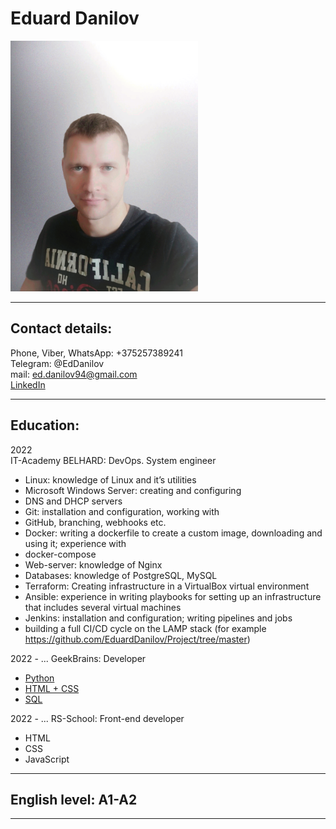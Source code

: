 # Eduard Danilov

<img src = "img/photo.png" width = "300" alt = "photo">

---

## Contact details:<br>
Phone, Viber, WhatsApp: +375257389241<br>
Telegram: @EdDanilov<br>
mail: ed.danilov94@gmail.com<br>
[LinkedIn](https://www.linkedin.com/in/eddanilov) 

---

## Education:

2022<br>
IT-Academy BELHARD: DevOps. System engineer
* Linux: knowledge of Linux and it’s utilities
* Microsoft Windows Server: creating and configuring
* DNS and DHCP servers
* Git: installation and configuration, working with
* GitHub, branching, webhooks etc.
* Docker: writing a dockerfile to create a custom
image, downloading and using it; experience with
* docker-compose
* Web-server: knowledge of Nginx
* Databases: knowledge of PostgreSQL, MySQL
* Terraform: Creating infrastructure in a VirtualBox
virtual environment
* Ansible: experience in writing playbooks for setting
up an infrastructure that includes several virtual
machines
* Jenkins: installation and configuration; writing
pipelines and jobs
* building a full CI/CD cycle on the LAMP stack (for example https://github.com/EduardDanilov/Project/tree/master)


2022 - ...
GeekBrains: Developer
* [Python](https://github.com/EduardDanilov/GB/tree/master/Python)
* [HTML + CSS](https://github.com/EduardDanilov/GB/tree/master/web/cv)
* [SQL](https://github.com/EduardDanilov/GB/tree/master/SQL)

2022 - ...
RS-School: Front-end developer
* HTML
* CSS
* JavaScript

---
## English level: A1-A2

---